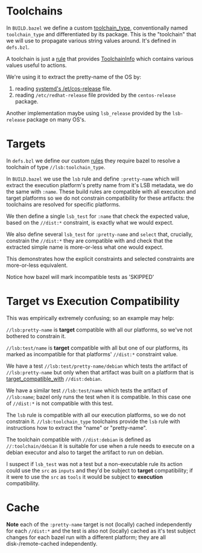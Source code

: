# Toolchains

In `BUILD.bazel` we define a custom [toolchain_type](https://bazel.build/reference/be/platforms-and-toolchains#toolchain_type), 
conventionally named `toolchain_type` and differentiated by its package. This is the "toolchain" that we will use to
propagate various string values around. It's defined in `defs.bzl`.  

A toolchain is just a [rule](https://bazel.build/extending/rules) that provides
[ToolchainInfo](https://bazel.build/rules/lib/ToolchainInfo) which contains various values useful to actions.

We're using it to extract the pretty-name of the OS by:

1. reading [systemd's /et/cos-release](https://www.freedesktop.org/software/systemd/man/os-release.html) file.
2. reading `/etc/redhat-release` file provided by the `centos-release` package.

Another implementation maybe using `lsb_release` provided by the `lsb-release` package on many OS's.

# Targets

In `defs.bzl` we define our custom [rules](https://bazel.build/extending/rules) they require bazel to resolve a 
toolchain of type `//lsb:toolchain_type`.

In `BUILD.bazel` we use the `lsb` rule and define `:pretty-name` which will extract the execution platform's pretty 
name from it's LSB metadata, we do the same with `:name`. These build rules are compatible with all execution and target
platforms so we do not constrain compatibility for these artifacts: the toolchains are resolved for specific platforms.  

We then define a single `lsb_test` for `:name` that check the expected value, based on the `//dist:*` constraint, is
exactly what we would expect.

We also define several `lsb_test` for `:pretty-name` and `select` that, crucially, constrain the `//dist:*` they are 
compatible with and check that the extracted simple name is more-or-less what one would expect. 

This demonstrates how the explicit constraints and selected constraints are more-or-less equivalent.

Notice how bazel will mark incompatible tests as 'SKIPPED'

# Target vs Execution Compatibility

This was empirically extremely confusing; so an example may help:

`//lsb:pretty-name` is **target** compatible with all our platforms, so we've not bothered to constrain it. 

`//lsb:test/name` is **target** compatible with all but one of our platforms, its marked as incompatible for that 
platforms' `//dist:*` constraint value.

We have a test `//lsb:test/pretty-name/debian` which tests the artifact of `//lsb:pretty-name` but only when
that artifact was built on a platform that is
[target_compatible_with](https://bazel.build/reference/be/common-definitions#typical-attributes) `//dist:debian`.

We have a similar test `//lsb:test/name` which tests the artifact of `//lsb:name`; bazel only runs the test when it is
compatible. In this case one of `//dist:*` is not compatible with this test.

The `lsb` rule is compatible with all our execution platforms, so we do not constrain it. `//lsb:toolchain_type`
toolchains provide the `lsb` rule with instructions how to extract the "name" or "pretty-name".

The toolchain compatible with `//dist:debian` is defined as `//:toolchain/debian` it is suitable for use when a rule
needs to execute on a debian executor and also to target the artifact to run on debian.

I suspect if `lsb_test` was not a test but a non-executable rule its action could use the `src` as `inputs` and they'd 
be subject to **target** compatibility; if it were to use the `src` as `tools` it would be subject to **execution** 
compatibility.

# Cache

**Note** each of the `:pretty-name` target is not (locally) cached independently for each `//dist:*` and the test is 
also not (locally) cached as it's test subject changes for each bazel run with a different platform; they are all 
disk-/remote-cached independently.
